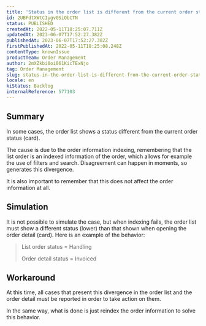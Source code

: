 ```yaml
---
title: 'Status in the order list is different from the current order status'
id: 2UBFdtXWtCIygv0SiObCTN
status: PUBLISHED
createdAt: 2022-05-11T18:25:07.711Z
updatedAt: 2023-06-07T17:52:27.382Z
publishedAt: 2023-06-07T17:52:27.382Z
firstPublishedAt: 2022-05-11T18:25:08.248Z
contentType: knownIssue
productTeam: Order Management
author: 2mXZkbi0oi061KicTExNjo
tag: Order Management
slug: status-in-the-order-list-is-different-from-the-current-order-status
locale: en
kiStatus: Backlog
internalReference: 577103
---
```


## Summary


In some cases, the order list shows a status different from the current order status (card).

The cause is due to the order information indexing, remembering that the list order is an indexed information of the order, which allows for example the use of filters and search. Disagreement can happen in moments, so generates this divergence.

It is also important to remember that this does not affect the order information at all.


##

## Simulation


It is not possible to simulate the case, but when indexing fails, the order list must show a different status (lower) than that shown when opening the order detail (card). Here is an example of the behavior:

> List order status = Handling
>
> Order detail status = Invoiced



##

## Workaround


At this time, all cases that present this divergence in the order list and the order detail must be reported in order to take action on them.

In the same way, what is done is just reindex the order information to solve this behavior.





